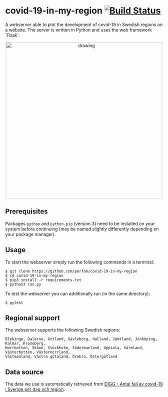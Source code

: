 # covid-19-in-my-region [![Build Status](https://travis-ci.com/perfah/covid-19-in-my-region.svg?branch=master)](https://travis-ci.com/perfah/covid-19-in-my-region)
A webserver able to plot the development of covid-19 in Swedish regions on a website. The server is written in Python and uses the web framework 'Flask'.

<p align="center">
<img src="https://i.imgur.com/l6nC3wc.png" alt="drawing" width="500"/>
</p>

## Prerequisites

Packages `python` and `python-pip` (version 3) need to be installed on your system before continuing (may be named slightly differently depending on your package manager).

## Usage

To start the webserver simply run the following commands in a terminal:

    $ git clone https://github.com/perfah/covid-19-in-my-region
    $ cd covid-19-in-my-region
    $ pip3 install -r requirements.txt
    $ python3 run.py
    
To test the webserver you can additionally run (in the same directory):

    $ pytest
    
## Regional support

The webserver supports the following Swedish regions:

    Blekinge, Dalarna, Gotland, Gävleborg, Halland, Jämtland, Jönköping, Kalmar, Kronoberg,
    Norrbotten, Skåne, Stockholm, Södermanland, Uppsala, Värmland, Västerbotten, Västernorrland,
    Västmanland, Västra götaland, Örebro, Östergötland
    
## Data source

The data we use is automatically retrieved from [DIGG - Antal fall av covid-19 i Sverige per dag och region](https://www.dataportal.se/sv/datasets/525_1424/antal-fall-av-covid-19-i-sverige-per-dag-och-region).

    
